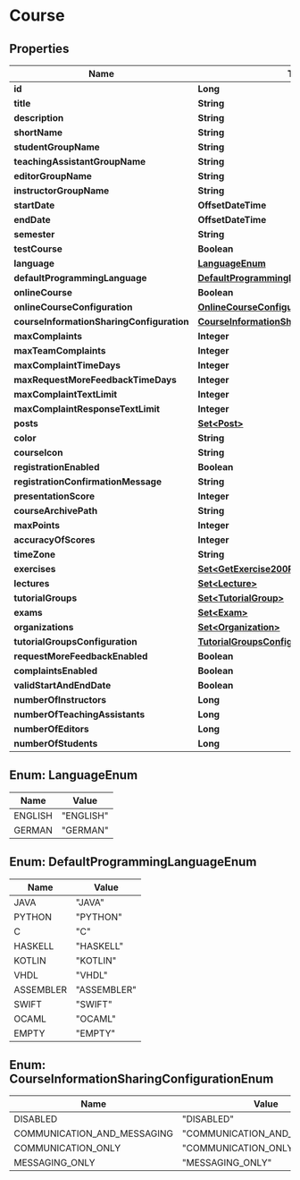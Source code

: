 

# Course


## Properties

| Name | Type | Description | Notes |
|------------ | ------------- | ------------- | -------------|
|**id** | **Long** |  |  [optional] |
|**title** | **String** |  |  [optional] |
|**description** | **String** |  |  [optional] |
|**shortName** | **String** |  |  [optional] |
|**studentGroupName** | **String** |  |  [optional] |
|**teachingAssistantGroupName** | **String** |  |  [optional] |
|**editorGroupName** | **String** |  |  [optional] |
|**instructorGroupName** | **String** |  |  [optional] |
|**startDate** | **OffsetDateTime** |  |  [optional] |
|**endDate** | **OffsetDateTime** |  |  [optional] |
|**semester** | **String** |  |  [optional] |
|**testCourse** | **Boolean** |  |  [optional] |
|**language** | [**LanguageEnum**](#LanguageEnum) |  |  [optional] |
|**defaultProgrammingLanguage** | [**DefaultProgrammingLanguageEnum**](#DefaultProgrammingLanguageEnum) |  |  [optional] |
|**onlineCourse** | **Boolean** |  |  [optional] |
|**onlineCourseConfiguration** | [**OnlineCourseConfiguration**](OnlineCourseConfiguration.md) |  |  [optional] |
|**courseInformationSharingConfiguration** | [**CourseInformationSharingConfigurationEnum**](#CourseInformationSharingConfigurationEnum) |  |  [optional] |
|**maxComplaints** | **Integer** |  |  [optional] |
|**maxTeamComplaints** | **Integer** |  |  [optional] |
|**maxComplaintTimeDays** | **Integer** |  |  [optional] |
|**maxRequestMoreFeedbackTimeDays** | **Integer** |  |  [optional] |
|**maxComplaintTextLimit** | **Integer** |  |  [optional] |
|**maxComplaintResponseTextLimit** | **Integer** |  |  [optional] |
|**posts** | [**Set&lt;Post&gt;**](Post.md) |  |  [optional] |
|**color** | **String** |  |  [optional] |
|**courseIcon** | **String** |  |  [optional] |
|**registrationEnabled** | **Boolean** |  |  [optional] |
|**registrationConfirmationMessage** | **String** |  |  [optional] |
|**presentationScore** | **Integer** |  |  [optional] |
|**courseArchivePath** | **String** |  |  [optional] |
|**maxPoints** | **Integer** |  |  [optional] |
|**accuracyOfScores** | **Integer** |  |  [optional] |
|**timeZone** | **String** |  |  [optional] |
|**exercises** | [**Set&lt;GetExercise200Response&gt;**](GetExercise200Response.md) |  |  [optional] |
|**lectures** | [**Set&lt;Lecture&gt;**](Lecture.md) |  |  [optional] |
|**tutorialGroups** | [**Set&lt;TutorialGroup&gt;**](TutorialGroup.md) |  |  [optional] |
|**exams** | [**Set&lt;Exam&gt;**](Exam.md) |  |  [optional] |
|**organizations** | [**Set&lt;Organization&gt;**](Organization.md) |  |  [optional] |
|**tutorialGroupsConfiguration** | [**TutorialGroupsConfiguration**](TutorialGroupsConfiguration.md) |  |  [optional] |
|**requestMoreFeedbackEnabled** | **Boolean** |  |  [optional] |
|**complaintsEnabled** | **Boolean** |  |  [optional] |
|**validStartAndEndDate** | **Boolean** |  |  [optional] |
|**numberOfInstructors** | **Long** |  |  [optional] |
|**numberOfTeachingAssistants** | **Long** |  |  [optional] |
|**numberOfEditors** | **Long** |  |  [optional] |
|**numberOfStudents** | **Long** |  |  [optional] |



## Enum: LanguageEnum

| Name | Value |
|---- | -----|
| ENGLISH | &quot;ENGLISH&quot; |
| GERMAN | &quot;GERMAN&quot; |



## Enum: DefaultProgrammingLanguageEnum

| Name | Value |
|---- | -----|
| JAVA | &quot;JAVA&quot; |
| PYTHON | &quot;PYTHON&quot; |
| C | &quot;C&quot; |
| HASKELL | &quot;HASKELL&quot; |
| KOTLIN | &quot;KOTLIN&quot; |
| VHDL | &quot;VHDL&quot; |
| ASSEMBLER | &quot;ASSEMBLER&quot; |
| SWIFT | &quot;SWIFT&quot; |
| OCAML | &quot;OCAML&quot; |
| EMPTY | &quot;EMPTY&quot; |



## Enum: CourseInformationSharingConfigurationEnum

| Name | Value |
|---- | -----|
| DISABLED | &quot;DISABLED&quot; |
| COMMUNICATION_AND_MESSAGING | &quot;COMMUNICATION_AND_MESSAGING&quot; |
| COMMUNICATION_ONLY | &quot;COMMUNICATION_ONLY&quot; |
| MESSAGING_ONLY | &quot;MESSAGING_ONLY&quot; |



